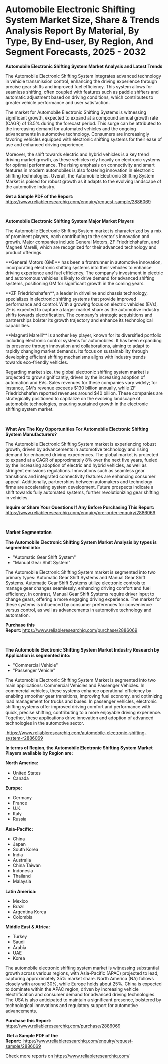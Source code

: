 <p><h1>Automobile Electronic Shifting System Market Size, Share & Trends Analysis Report By Material, By Type, By End-user, By Region, And Segment Forecasts, 2025 - 2032</h1></p><p><strong>Automobile Electronic Shifting System Market Analysis and Latest Trends</strong></p>
<p><p>The Automobile Electronic Shifting System integrates advanced technology in vehicle transmission control, enhancing the driving experience through precise gear shifts and improved fuel efficiency. This system allows for seamless shifting, often coupled with features such as paddle shifters and automatic adjustment based on driving conditions, which contributes to greater vehicle performance and user satisfaction.</p><p>The market for Automobile Electronic Shifting Systems is witnessing significant growth, expected to expand at a compound annual growth rate (CAGR) of 13.5% during the forecast period. This surge can be attributed to the increasing demand for automated vehicles and the ongoing advancements in automotive technology. Consumers are increasingly favoring vehicles equipped with electronic shifting systems for their ease of use and enhanced driving experience.</p><p>Moreover, the shift towards electric and hybrid vehicles is a key trend driving market growth, as these vehicles rely heavily on electronic systems for optimal performance. The rising emphasis on connectivity and smart features in modern automobiles is also fostering innovation in electronic shifting technologies. Overall, the Automobile Electronic Shifting System Market is poised for robust growth as it adapts to the evolving landscape of the automotive industry.</p></p>
<p><strong>Get a Sample PDF of the Report:&nbsp;</strong> <a href="https://www.reliableresearchiq.com/enquiry/request-sample/2886069?utm_campaign=2802&utm_medium=2&utm_source=Github&utm_content=ia&utm_term=13032025&utm_id=automobile-electronic-shifting-system">https://www.reliableresearchiq.com/enquiry/request-sample/2886069</a></p>
<p>&nbsp;</p>
<p><strong>Automobile Electronic Shifting System Major Market Players</strong></p>
<p><p>The Automobile Electronic Shifting System market is characterized by a mix of prominent players, each contributing to the sector's innovation and growth. Major companies include General Motors, ZF Friedrichshafen, and Magneti Marelli, which are recognized for their advanced technology and product offerings.</p><p>**General Motors (GM)** has been a frontrunner in automotive innovation, incorporating electronic shifting systems into their vehicles to enhance driving experience and fuel efficiency. The company's investment in electric and autonomous vehicles is likely to drive demand for advanced shifting systems, positioning GM for significant growth in the coming years.</p><p>**ZF Friedrichshafen**, a leader in driveline and chassis technology, specializes in electronic shifting systems that provide improved performance and control. With a growing focus on electric vehicles (EVs), ZF is expected to capture a larger market share as the automotive industry shifts towards electrification. The company's strategic acquisitions and partnerships bolster its growth trajectory and enhance its technological capabilities.</p><p>**Magneti Marelli** is another key player, known for its diversified portfolio including electronic control systems for automobiles. It has been expanding its presence through innovation and collaborations, aiming to adapt to rapidly changing market demands. Its focus on sustainability through developing efficient shifting mechanisms aligns with industry trends towards eco-friendly vehicles.</p><p>Regarding market size, the global electronic shifting system market is projected to grow significantly, driven by the increasing adoption of automation and EVs. Sales revenues for these companies vary widely; for instance, GM's revenue exceeds $130 billion annually, while ZF Friedrichshafen reported revenues around $40 billion. These companies are strategically positioned to capitalize on the evolving landscape of automobile technologies, ensuring sustained growth in the electronic shifting system market.</p></p>
<p>&nbsp;</p>
<p><strong>What Are The Key Opportunities For Automobile Electronic Shifting System Manufacturers?</strong></p>
<p><p>The Automobile Electronic Shifting System market is experiencing robust growth, driven by advancements in automotive technology and rising demand for enhanced driving experiences. The global market is projected to expand at a CAGR of approximately 8% over the next five years, fueled by the increasing adoption of electric and hybrid vehicles, as well as stringent emissions regulations. Innovations such as seamless gear transitions and integrated connectivity features are enhancing consumer appeal. Additionally, partnerships between automakers and technology firms are accelerating system development. Future prospects indicate a shift towards fully automated systems, further revolutionizing gear shifting in vehicles.</p></p>
<p><strong>Inquire or Share Your Questions If Any Before Purchasing This Report:</strong> <a href="https://www.reliableresearchiq.com/enquiry/pre-order-enquiry/2886069?utm_campaign=2802&utm_medium=2&utm_source=Github&utm_content=ia&utm_term=13032025&utm_id=automobile-electronic-shifting-system">https://www.reliableresearchiq.com/enquiry/pre-order-enquiry/2886069</a></p>
<p>&nbsp;</p>
<p><strong>Market Segmentation</strong></p>
<p><strong>The Automobile Electronic Shifting System Market Analysis by types is segmented into:</strong></p>
<p><ul><li>"Automatic Gear Shift System"</li><li>"Manual Gear Shift System"</li></ul></p>
<p><p>The Automobile Electronic Shifting System market is segmented into two primary types: Automatic Gear Shift Systems and Manual Gear Shift Systems. Automatic Gear Shift Systems utilize electronic controls to manage gear changes seamlessly, enhancing driving comfort and fuel efficiency. In contrast, Manual Gear Shift Systems require driver input to change gears, offering a more engaging driving experience. The market for these systems is influenced by consumer preferences for convenience versus control, as well as advancements in automotive technology and automation.</p></p>
<p><strong>Purchase this Report:&nbsp;</strong><a href="https://www.reliableresearchiq.com/purchase/2886069?utm_campaign=2802&utm_medium=2&utm_source=Github&utm_content=ia&utm_term=13032025&utm_id=automobile-electronic-shifting-system">https://www.reliableresearchiq.com/purchase/2886069</a></p>
<p>&nbsp;</p>
<p><strong>The Automobile Electronic Shifting System Market Industry Research by Application is segmented into:</strong></p>
<p><ul><li>"Commercial Vehicle"</li><li>"Passenger Vehicle"</li></ul></p>
<p><p>The Automobile Electronic Shifting System Market is segmented into two main applications: Commercial Vehicles and Passenger Vehicles. In commercial vehicles, these systems enhance operational efficiency by enabling smoother gear transitions, improving fuel economy, and optimizing load management for trucks and buses. In passenger vehicles, electronic shifting systems offer improved driving comfort and performance with quick, precise shifting, contributing to a more enjoyable driving experience. Together, these applications drive innovation and adoption of advanced technologies in the automotive sector.</p></p>
<p><a href="https://www.reliableresearchiq.com/automobile-electronic-shifting-system-r2886069?utm_campaign=2802&utm_medium=2&utm_source=Github&utm_content=ia&utm_term=13032025&utm_id=automobile-electronic-shifting-system">&nbsp;https://www.reliableresearchiq.com/automobile-electronic-shifting-system-r2886069</a></p>
<p><strong>In terms of Region, the Automobile Electronic Shifting System Market Players available by Region are:</strong></p>
<p>
    <p> <strong> North America: </strong>
        <ul>
            <li>United States</li>
            <li>Canada</li>
        </ul>
        </p> 
    <p> <strong> Europe: </strong>
        <ul>
            <li>Germany</li>
            <li>France</li>
            <li>U.K.</li>
            <li>Italy</li>
            <li>Russia</li>
        </ul>
        </p> 
    <p> <strong> Asia-Pacific: </strong>
        <ul>
            <li>China</li>
            <li>Japan</li>
            <li>South Korea</li>
            <li>India</li>
            <li>Australia</li>
            <li>China Taiwan</li>
            <li>Indonesia</li>
            <li>Thailand</li>
            <li>Malaysia</li>
        </ul>
        </p> 
    <p> <strong> Latin America: </strong>
        <ul>
            <li>Mexico</li>
            <li>Brazil</li>
            <li>Argentina Korea</li>
            <li>Colombia</li>
        </ul>
        </p> 
    <p> <strong> Middle East & Africa: </strong>
        <ul>
            <li>Turkey</li>
            <li>Saudi</li>
            <li>Arabia</li>
            <li>UAE</li>
            <li>Korea</li>
        </ul>
    </p>
    </p>
<p><p>The automobile electronic shifting system market is witnessing substantial growth across various regions, with Asia-Pacific (APAC) projected to lead, capturing approximately 35% market share. North America (NA) follows closely with around 30%, while Europe holds about 25%. China is expected to dominate within the APAC region, driven by increasing vehicle electrification and consumer demand for advanced driving technologies. The USA is also anticipated to maintain a significant presence, bolstered by technological innovations and regulatory support for automotive advancements.</p></p>
<p><strong>Purchase this Report: </strong><a href="https://www.reliableresearchiq.com/purchase/2886069?utm_campaign=2802&utm_medium=2&utm_source=Github&utm_content=ia&utm_term=13032025&utm_id=automobile-electronic-shifting-system">https://www.reliableresearchiq.com/purchase/2886069</a></p>
<p>&nbsp;<strong>Get a Sample PDF of the Report:&nbsp;&nbsp;</strong><a href="https://www.reliableresearchiq.com/enquiry/request-sample/2886069?utm_campaign=2802&utm_medium=2&utm_source=Github&utm_content=ia&utm_term=13032025&utm_id=automobile-electronic-shifting-system">https://www.reliableresearchiq.com/enquiry/request-sample/2886069</a></p>
<p><strong></strong></p>
<p>Check more reports on <a href="https://www.reliableresearchiq.com/?utm_campaign=2802&utm_medium=2&utm_source=Github&utm_content=ia&utm_term=13032025&utm_id=automobile-electronic-shifting-system">https://www.reliableresearchiq.com/</a></p>